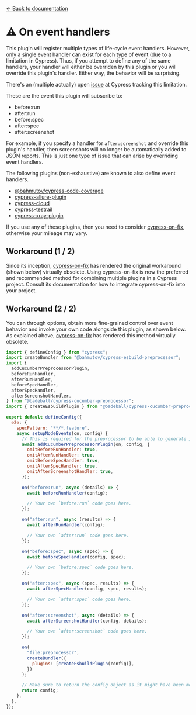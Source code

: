 [← Back to documentation](readme.md)

# :warning: On event handlers

This plugin will register multiple types of life-cycle event handlers. However, only a single event handler can exist for each type of event (due to a limitation in Cypress). Thus, if you attempt to define any of the same handlers, your handler will either be overriden by this plugin or you will override this plugin's handler. Either way, the behavior will be surprising.

There's an (multiple actually) open [issue](https://github.com/cypress-io/cypress/issues/22428) at Cypress tracking this limitation.

These are the event this plugin will subscribe to:

* before:run
* after:run
* before:spec
* after:spec
* after:screenshot

For example, if you specify a handler for `after:screenshot` and override this plugin's handler, then screenshots will no longer be automatically added to JSON reports. This is just one type of issue that can arise by overriding event handlers.

The following plugins (non-exhaustive) are known to also define event handlers.

- [@bahmutov/cypress-code-coverage][@bahmutov/cypress-code-coverage]
- [cypress-allure-plugin][cypress-allure-plugin]
- [cypress-cloud][cypress-cloud]
- [cypress-testrail][cypress-testrail]
- [cypress-xray-plugin][cypress-xray-plugin]

If you use any of these plugins, then you need to consider [cypress-on-fix][cypress-on-fix], otherwise your mileage may vary.

## Workaround (1 / 2)

Since its inception, [cypress-on-fix][cypress-on-fix] has rendered the original workaround (shown below) virtually obsolete. Using cypress-on-fix is now the preferred and recommended method for combining multiple plugins in a Cypress project. Consult its documentation for how to integrate cypress-on-fix into your project.

## Workaround (2 / 2)

You can through options, obtain more fine-grained control over event behavior and invoke your own code alongside this plugin, as shown below. As explained above, [cypress-on-fix][cypress-on-fix] has rendered this method virtually obsolete.

```js
import { defineConfig } from "cypress";
import createBundler from "@bahmutov/cypress-esbuild-preprocessor";
import {
  addCucumberPreprocessorPlugin,
  beforeRunHandler,
  afterRunHandler,
  beforeSpecHandler,
  afterSpecHandler,
  afterScreenshotHandler,
} from "@badeball/cypress-cucumber-preprocessor";
import { createEsbuildPlugin } from "@badeball/cypress-cucumber-preprocessor/esbuild";

export default defineConfig({
  e2e: {
    specPattern: "**/*.feature",
    async setupNodeEvents(on, config) {
      // This is required for the preprocessor to be able to generate JSON reports after each run, and more,
      await addCucumberPreprocessorPlugin(on, config, {
        omitBeforeRunHandler: true,
        omitAfterRunHandler: true,
        omitBeforeSpecHandler: true,
        omitAfterSpecHandler: true,
        omitAfterScreenshotHandler: true,
      });

      on("before:run", async (details) => {
        await beforeRunHandler(config);

        // Your own `before:run` code goes here.
      });

      on("after:run", async (results) => {
        await afterRunHandler(config);

        // Your own `after:run` code goes here.
      });

      on("before:spec", async (spec) => {
        await beforeSpecHandler(config, spec);

        // Your own `before:spec` code goes here.
      });

      on("after:spec", async (spec, results) => {
        await afterSpecHandler(config, spec, results);

        // Your own `after:spec` code goes here.
      });

      on("after:screenshot", async (details) => {
        await afterScreenshotHandler(config, details);

        // Your own `after:screenshot` code goes here.
      });

      on(
        "file:preprocessor",
        createBundler({
          plugins: [createEsbuildPlugin(config)],
        })
      );

      // Make sure to return the config object as it might have been modified by the plugin.
      return config;
    },
  },
});
```

[@bahmutov/cypress-code-coverage]: https://github.com/bahmutov/cypress-code-coverage
[cypress-allure-plugin]: https://github.com/Shelex/cypress-allure-plugin
[cypress-cloud]: https://github.com/currents-dev/cypress-cloud
[cypress-testrail]: https://github.com/boxblinkracer/cypress-testrail
[cypress-xray-plugin]: https://github.com/Qytera-Gmbh/cypress-xray-plugin
[cypress-on-fix]: https://github.com/bahmutov/cypress-on-fix
